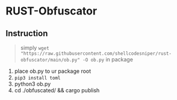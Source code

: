 # RUST-Obfuscator

## Instruction
> simply `wget "https://raw.githubusercontent.com/shellcodesniper/rust-obfuscator/main/ob.py" -O ob.py` in package
1. place ob.py to ur package root
3. `pip3 install toml`
4. python3 ob.py
5. cd ./obfuscated/ && cargo publish
